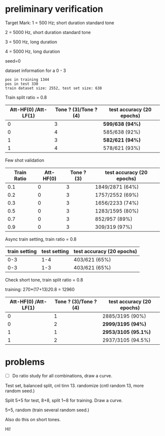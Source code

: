 # preliminary verification

Target Mark:
1 = 500 Hz; short duration standard tone

2 = 5000 Hz, short duration standard tone

3 = 500 Hz, long duration 

4 = 5000 Hz, long duration 


seed=0

dataset information for a 0 - 3
```
pos in training 1344                                                                                                
pos in test 330                                           
train dataset size: 2552, test set size: 638                                                                        
```

Train split ratio = 0.8

| Att-HF(0) /Att-LF(1) | Tone ? (3)/Tone ? (4) | test accuracy (20 epochs) |
| -------------------- | --------------------- | ------------------------- |
| 0                    | 3                     | **599/638 (94%)**         |
| 0                    | 4                     | 585/638 (92%)             |
| 1                    | 3                     | **582/621 (94%)**         |
| 1                    | 4                     | 578/621 (93%)             |

Few shot validation

| Train Ratio | Att-HF(0) | Tone ? (3) | test accuracy (20 epochs) |
| ----------- | --------- | ---------- | ------------------------- |
| 0.1         | 0         | 3          | 1849/2871 (64%)           |
| 0.2         | 0         | 3          | 1757/2552 (69%)           |
| 0.3         | 0         | 3          | 1656/2233 (74%)           |
| 0.5         | 0         | 3          | 1283/1595 (80%)           |
| 0.7         | 0         | 3          | 852/957 (89%)             |
| 0.9         | 0         | 3          | 309/319 (97%)             |


Async train setting, train ratio  = 0.8

| train setting | test setting | test accuracy (20 epochs) |
| ------------- | ------------ | ------------------------- |
| 0-3           | 1-4          | 403/621 (65%)             |
| 0-3           | 1-3          | 403/621 (65%)             |


Check short tone, train split ratio = 0.8

training: 270*(17+13)*2*0.8 = 12960

| Att-HF(0) /Att-LF(1) | Tone ? (3)/Tone ? (4) | test accuracy (20 epochs) |
| -------------------- | --------------------- | ------------------------- |
| 0                    | 1                     | 2885/3195 (90%)           |
| 0                    | 2                     | **2999/3195 (94%)**       |
| 1                    | 1                     | **2953/3105 (95.1%)**       |
| 1                    | 2                     | 2937/3105 (94.5%)           |


# problems

- [ ] Do ratio study for all combinations, draw a curve.

Test set, balanced split, cnl tinn 13. randomize (cntl random 13, more random seed.)

Split 5+5 for test, 8+8, split 1~8 for training. Draw a curve.

5+5, random (train several random seed.)

Also do this on short tones.

Hi!
